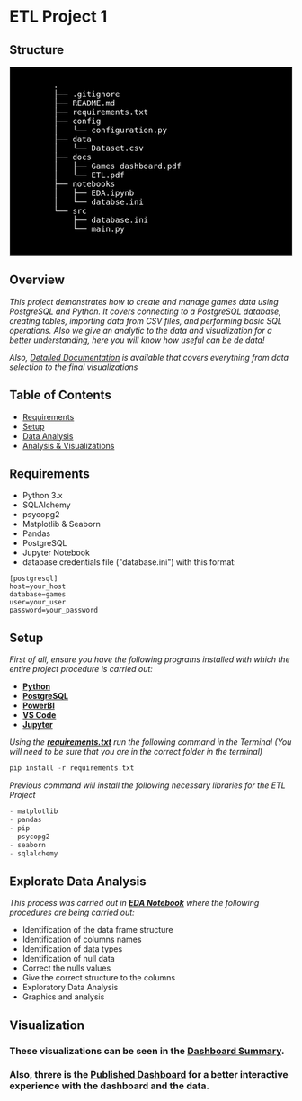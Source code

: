 # ETL Project 1 #
## Structure ##
<div style="background-color: #000000;font-size: 14px ;color: #FFFFFF; padding: 10px; border: 1px solid #ccc">
    <pre>
        .
        ├── .gitignore
        ├── README.md
        ├── requirements.txt
        ├── config
        │   └── configuration.py
        ├── data
        │   └── Dataset.csv
        ├── docs
        │   ├── Games dashboard.pdf
        │   └── ETL.pdf
        ├── notebooks
        │   ├── EDA.ipynb
        │   └── databse.ini
        └── src
            ├── database.ini
            └── main.py
    </pre>
</div>

## Overview ##
_This project demonstrates how to create and manage games data using PostgreSQL and Python. It covers connecting to a PostgreSQL database, creating tables, importing data from CSV files, and performing basic SQL operations. Also we give an analytic to the data and visualization for a better understanding, here you will know how useful can be de data!_

_Also, *[Detailed Documentation](https://github.com/juancbuitrago/ETL-Project/blob/main/docs/ETL.pdf)* is available that covers everything from data selection to the final visualizations_

## Table of Contents ##
- [Requirements](#requirements)
- [Setup](#setup)
- [Data Analysis](#exploratory-data-analysis)
- [Analysis & Visualizations](#visualizations)

## Requirements <a name="requirements"></a> ##
- Python 3.x
- SQLAlchemy
- psycopg2
- Matplotlib & Seaborn
- Pandas
- PostgreSQL
- Jupyter Notebook
- database credentials file ("database.ini") with this format:
 
```
[postgresql]
host=your_host
database=games
user=your_user
password=your_password

``` 

## Setup <a name="setup"></a> ##
_First of all, 
ensure you have the following programs installed with which the entire project procedure is carried out:_

   - **[Python](https://www.python.org)**
   - **[PostgreSQL](https://www.postgresql.org/download/)**
   - **[PowerBI](https://powerbi.microsoft.com/es-es/downloads/)**
   - **[VS Code](https://code.visualstudio.com/download)**
   - **[Jupyter](https://jupyter.org/install)**

_Using the **[requirements.txt](https://github.com/juancbuitrago/ETL-Project/blob/main/requirements.txt)**
run the following command in the Terminal (You will need to be sure that you are in the correct folder in the terminal)_

```python
pip install -r requirements.txt
```
_Previous command will install the following necessary libraries for the ETL Project_

```python
- matplotlib
- pandas
- pip
- psycopg2
- seaborn
- sqlalchemy

```

 ## Explorate Data Analysis <a name="exploratory-data-analysis"></a> ##

 _This process was carried out in **[EDA Notebook](https://github.com/juancbuitrago/ETL-Project/blob/main/notebooks/EDA.ipynb)** where the following procedures are being carried out:_

- Identification of the data frame structure
- Identification of columns names
- Identification of data types
- Identification of null data
- Correct the nulls values
- Give the correct structure to the columns
- Exploratory Data Analysis
- Graphics and analysis

## Visualization <a name="visualizations"></a> ###

### These visualizations can be seen in the **[Dashboard Summary](https://github.com/juancbuitrago/ETL-Project/blob/main/docs/Games%20dashboard.pdf)**.

### Also, threre is the **[Published Dashboard](https://app.powerbi.com/links/Ftzdqf7wMF?ctid=693cbea0-4ef9-4254-8977-76e05cb5f556&pbi_source=linkShare&bookmarkGuid=b0b55ff7-280c-4ed7-bc76-83bce60db00f)** for a better interactive experience with the dashboard and the data.